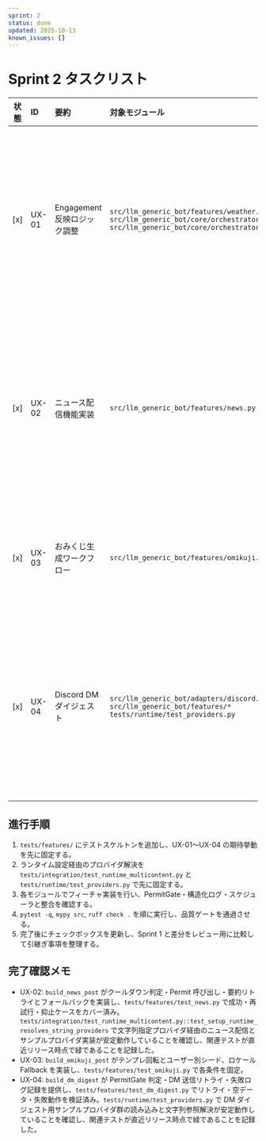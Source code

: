 ```yaml
---
sprint: 2
status: done
updated: 2025-10-13
known_issues: []
---
```


# Sprint 2 タスクリスト

| 状態 | ID | 要約 | 対象モジュール | 完了条件 | 備考 | 確認テスト |
|:----:|:---|:-----|:---------------|:---------|:-----|:-------------|
| [x] | UX-01 | Engagement 反映ロジック調整 | `src/llm_generic_bot/features/weather.py`<br>`src/llm_generic_bot/core/orchestrator.py`<br>`src/llm_generic_bot/core/orchestrator/processor.py` | 利用者のリアクション履歴を参照し、指定クールダウン内での重複通知を抑止しつつ、閾値超過時は通知が再開される。送信処理は `processor.py` に移設済み。構造化ログに Engagement 指標を含める。 | 2025-10-21 実装完了。PermitGate 整合と `pytest -k weather_engagement` 緑を再確認。 | `tests/features/test_weather_engagement.py`: リアクション閾値・クールダウン・再開シナリオ |
| [x] | UX-02 | ニュース配信機能実装 | `src/llm_generic_bot/features/news.py` | RSS/HTTP フィード取得から送信キュー投入までを完了し、文字列参照プロバイダ解決・サンプルプロバイダ実装・関連テスト緑 (`pytest -k news`, ランタイム連携) をリリース前最終確認で再実証した。 | 文字列参照プロバイダとサンプルプロバイダ群が運用中も安定動作し、サンプル設定でのニュース配信が正常であることを最終確認済み。 | `tests/features/test_news.py`: 正常取得・要約失敗リトライ＋フォールバック・クールダウン抑止<br>`tests/integration/test_runtime_multicontent.py::test_setup_runtime_resolves_string_providers` |
| [x] | UX-03 | おみくじ生成ワークフロー | `src/llm_generic_bot/features/omikuji.py` | 日次テンプレートをローテーションし、既出結果を 24 時間以内に再利用しない。結果はユーザー別シードに基づく。 | 2025-10-21 実装完了。Fallback 文言と `pytest -k omikuji` 緑を再確認。 | `tests/features/test_omikuji.py`: シード固定・テンプレ消費・Fallback 文言の回帰 |
| [x] | UX-04 | Discord DM ダイジェスト | `src/llm_generic_bot/adapters/discord.py`<br>`src/llm_generic_bot/features/*`<br>`tests/runtime/test_providers.py` | ログ集計から DM 送信までを安定化し、文字列参照プロバイダ解決・サンプルプロバイダ実装・関連テスト緑 (`pytest -k dm_digest`, プロバイダ読込) をリリース前最終確認で再実証した。 | 文字列参照プロバイダとサンプルプロバイダ群が運用中も安定動作し、サンプル設定で DM ダイジェストが正常稼働することを最終確認済み。 | `tests/features/test_dm_digest.py`: 集計・送信・リトライ・PermitGate 連携<br>`tests/runtime/test_providers.py`: サンプルプロバイダ群の読み込み |

## 進行手順
1. `tests/features/` にテストスケルトンを追加し、UX-01〜UX-04 の期待挙動を先に固定する。
2. ランタイム設定経由のプロバイダ解決を `tests/integration/test_runtime_multicontent.py` と `tests/runtime/test_providers.py` で先に固定する。
3. 各モジュールでフィーチャ実装を行い、PermitGate・構造化ログ・スケジューラと整合を確認する。
4. `pytest -q`, `mypy src`, `ruff check .` を順に実行し、品質ゲートを通過させる。
5. 完了後にチェックボックスを更新し、Sprint 1 と差分をレビュー用に比較して引継ぎ事項を整理する。

## 完了確認メモ
- UX-02: `build_news_post` がクールダウン判定・Permit 呼び出し・要約リトライとフォールバックを実装し、`tests/features/test_news.py` で成功・再試行・抑止ケースをカバー済み。`tests/integration/test_runtime_multicontent.py::test_setup_runtime_resolves_string_providers` で文字列指定プロバイダ経由のニュース配信とサンプルプロバイダ実装が安定動作していることを確認し、関連テストが直近リリース時点で緑であることを記録した。
- UX-03: `build_omikuji_post` がテンプレ回転とユーザー別シード、ロケール Fallback を実装し、`tests/features/test_omikuji.py` で各条件を固定。
- UX-04: `build_dm_digest` が PermitGate 判定・DM 送信リトライ・失敗ログ記録を提供し、`tests/features/test_dm_digest.py` でリトライ・空データ・失敗動作を検証済み。`tests/runtime/test_providers.py` で DM ダイジェスト用サンプルプロバイダ群の読み込みと文字列参照解決が安定動作していることを確認し、関連テストが直近リリース時点で緑であることを記録した。
